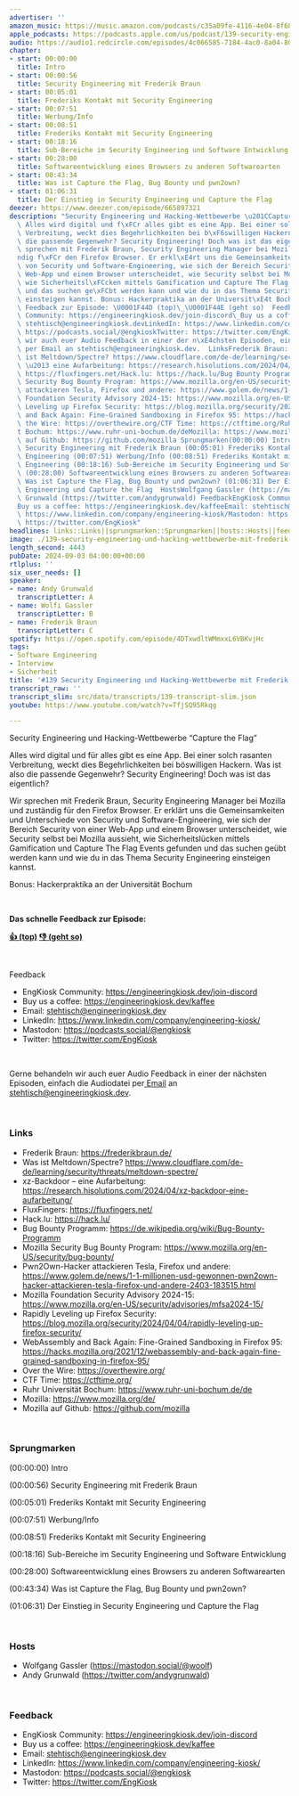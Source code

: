 ```yaml
---
advertiser: ''
amazon_music: https://music.amazon.com/podcasts/c35a09fe-4116-4e04-8f68-77d61b112e46/episodes/d85d25e3-9e59-4a3b-b785-bdfa6cd78804/engineering-kiosk-139-security-engineering-und-hacking-wettbewerbe-mit-frederik-braun-von-mozilla
apple_podcasts: https://podcasts.apple.com/us/podcast/139-security-engineering-und-hacking-wettbewerbe-mit/id1603082924?i=1000668112512&uo=4
audio: https://audio1.redcircle.com/episodes/4c066585-7184-4ac0-8a04-801e6e3e5209/stream.mp3
chapter:
- start: 00:00:00
  title: Intro
- start: 00:00:56
  title: Security Engineering mit Frederik Braun
- start: 00:05:01
  title: Frederiks Kontakt mit Security Engineering
- start: 00:07:51
  title: Werbung/Info
- start: 00:08:51
  title: Frederiks Kontakt mit Security Engineering
- start: 00:18:16
  title: Sub-Bereiche im Security Engineering und Software Entwicklung
- start: 00:28:00
  title: Softwareentwicklung eines Browsers zu anderen Softwarearten
- start: 00:43:34
  title: Was ist Capture the Flag, Bug Bounty und pwn2own?
- start: 01:06:31
  title: Der Einstieg in Security Engineering und Capture the Flag
deezer: https://www.deezer.com/episode/665897321
description: "Security Engineering und Hacking-Wettbewerbe \u201CCapture the Flag\u201D\
  \ Alles wird digital und f\xFCr alles gibt es eine App. Bei einer solch rasanten\
  \ Verbreitung, weckt dies Begehrlichkeiten bei b\xF6swilligen Hackern. Was ist also\
  \ die passende Gegenwehr? Security Engineering! Doch was ist das eigentlich? Wir\
  \ sprechen mit Frederik Braun, Security Engineering Manager bei Mozilla und zust\xE4\
  ndig f\xFCr den Firefox Browser. Er erkl\xE4rt uns die Gemeinsamkeiten und Unterschiede\
  \ von Security und Software-Engineering, wie sich der Bereich Security von einer\
  \ Web-App und einem Browser unterscheidet, wie Security selbst bei Mozilla aussieht,\
  \ wie Sicherheitsl\xFCcken mittels Gamification und Capture The Flag Events gefunden\
  \ und das suchen ge\xFCbt werden kann und wie du in das Thema Security Engineering\
  \ einsteigen kannst. Bonus: Hackerpraktika an der Universit\xE4t Bochum  Das schnelle\
  \ Feedback zur Episode: \U0001F44D (top)\_\U0001F44E (geht so)  Feedback EngKiosk\
  \ Community: https://engineeringkiosk.dev/join-discord\_Buy us a coffee: https://engineeringkiosk.dev/kaffeeEmail:\
  \ stehtisch@engineeringkiosk.devLinkedIn: https://www.linkedin.com/company/engineering-kiosk/Mastodon:\
  \ https://podcasts.social/@engkioskTwitter: https://twitter.com/EngKiosk Gerne behandeln\
  \ wir auch euer Audio Feedback in einer der n\xE4chsten Episoden, einfach die Audiodatei\
  \ per Email an stehtisch@engineeringkiosk.dev.  LinksFrederik Braun: https://frederikbraun.de/Was\
  \ ist Meltdown/Spectre? https://www.cloudflare.com/de-de/learning/security/threats/meltdown-spectre/xz-Backdoor\
  \ \u2013 eine Aufarbeitung: https://research.hisolutions.com/2024/04/xz-backdoor-eine-aufarbeitung/FluxFingers:\
  \ https://fluxfingers.net/Hack.lu: https://hack.lu/Bug Bounty Programm: https://de.wikipedia.org/wiki/Bug-Bounty-ProgrammMozilla\
  \ Security Bug Bounty Program: https://www.mozilla.org/en-US/security/bug-bounty/Pwn2Own-Hacker\
  \ attackieren Tesla, Firefox und andere: https://www.golem.de/news/1-1-millionen-usd-gewonnen-pwn2own-hacker-attackieren-tesla-firefox-und-andere-2403-183515.htmlMozilla\
  \ Foundation Security Advisory 2024-15: https://www.mozilla.org/en-US/security/advisories/mfsa2024-15/Rapidly\
  \ Leveling up Firefox Security: https://blog.mozilla.org/security/2024/04/04/rapidly-leveling-up-firefox-security/WebAssembly\
  \ and Back Again: Fine-Grained Sandboxing in Firefox 95: https://hacks.mozilla.org/2021/12/webassembly-and-back-again-fine-grained-sandboxing-in-firefox-95/Over\
  \ the Wire: https://overthewire.org/CTF Time: https://ctftime.org/Ruhr Universit\xE4\
  t Bochum: https://www.ruhr-uni-bochum.de/deMozilla: https://www.mozilla.org/de/Mozilla\
  \ auf Github: https://github.com/mozilla Sprungmarken(00:00:00) Intro (00:00:56)\
  \ Security Engineering mit Frederik Braun (00:05:01) Frederiks Kontakt mit Security\
  \ Engineering (00:07:51) Werbung/Info (00:08:51) Frederiks Kontakt mit Security\
  \ Engineering (00:18:16) Sub-Bereiche im Security Engineering und Software Entwicklung\
  \ (00:28:00) Softwareentwicklung eines Browsers zu anderen Softwarearten (00:43:34)\
  \ Was ist Capture the Flag, Bug Bounty und pwn2own? (01:06:31) Der Einstieg in Security\
  \ Engineering und Capture the Flag  HostsWolfgang Gassler (https://mastodon.social/@woolf)Andy\
  \ Grunwald (https://twitter.com/andygrunwald) FeedbackEngKiosk Community: https://engineeringkiosk.dev/join-discord\_\
  Buy us a coffee: https://engineeringkiosk.dev/kaffeeEmail: stehtisch@engineeringkiosk.devLinkedIn:\
  \ https://www.linkedin.com/company/engineering-kiosk/Mastodon: https://podcasts.social/@engkioskTwitter:\
  \ https://twitter.com/EngKiosk"
headlines: links::Links||sprungmarken::Sprungmarken||hosts::Hosts||feedback::Feedback
image: ./139-security-engineering-und-hacking-wettbewerbe-mit-frederik-braun-von-mozilla.jpg
length_second: 4443
pubDate: 2024-09-03 04:00:00+00:00
rtlplus: ''
six_user_needs: []
speaker:
- name: Andy Grunwald
  transcriptLetter: A
- name: Wolfi Gassler
  transcriptLetter: B
- name: Frederik Braun
  transcriptLetter: C
spotify: https://open.spotify.com/episode/4DTxwdltWMmxxL6VBKvjHc
tags:
- Software Engineering
- Interview
- Sicherheit
title: '#139 Security Engineering und Hacking-Wettbewerbe mit Frederik Braun von Mozilla'
transcript_raw: ''
transcript_slim: src/data/transcripts/139-transcript-slim.json
youtube: https://www.youtube.com/watch?v=TfjSQ95Rkqg

---
```

<p>Security Engineering und Hacking-Wettbewerbe “Capture the Flag”</p><p>Alles wird digital und für alles gibt es eine App. Bei einer solch rasanten Verbreitung, weckt dies Begehrlichkeiten bei böswilligen Hackern. Was ist also die passende Gegenwehr? Security Engineering! Doch was ist das eigentlich?</p><p>Wir sprechen mit Frederik Braun, Security Engineering Manager bei Mozilla und zuständig für den Firefox Browser. Er erklärt uns die Gemeinsamkeiten und Unterschiede von Security und Software-Engineering, wie sich der Bereich Security von einer Web-App und einem Browser unterscheidet, wie Security selbst bei Mozilla aussieht, wie Sicherheitslücken mittels Gamification und Capture The Flag Events gefunden und das suchen geübt werden kann und wie du in das Thema Security Engineering einsteigen kannst.</p><p>Bonus: Hackerpraktika an der Universität Bochum</p><p><br></p><p><strong>Das schnelle Feedback zur Episode:</strong></p><p><a href="https://api.openpodcast.dev/feedback/139/upvote" rel="nofollow"><strong>👍 (top)</strong></a><strong> </strong><a href="https://api.openpodcast.dev/feedback/139/downvote" rel="nofollow"><strong>👎 (geht so)</strong></a></p><p><br></p><p>Feedback</p><ul><li>EngKiosk Community: <a href="https://engineeringkiosk.dev/join-discord">https://engineeringkiosk.dev/join-discord</a> </li><li>Buy us a coffee: <a href="https://engineeringkiosk.dev/kaffee">https://engineeringkiosk.dev/kaffee</a></li><li>Email: <a href="mailto:stehtisch@engineeringkiosk.dev" rel="nofollow">stehtisch@engineeringkiosk.dev</a></li><li>LinkedIn: <a href="https://www.linkedin.com/company/engineering-kiosk/" rel="nofollow">https://www.linkedin.com/company/engineering-kiosk/</a></li><li>Mastodon: <a href="https://podcasts.social/@engkiosk" rel="nofollow">https://podcasts.social/@engkiosk</a></li><li>Twitter: <a href="https://twitter.com/EngKiosk" rel="nofollow">https://twitter.com/EngKiosk</a></li></ul><p><br></p><p>Gerne behandeln wir auch euer Audio Feedback in einer der nächsten Episoden, einfach die Audiodatei per<a href="https://engineeringkiosk.dev/kontakt/"> Email</a> an <a href="mailto:stehtisch@engineeringkiosk.dev" rel="nofollow">stehtisch@engineeringkiosk.dev</a>.</p><p><br></p><h3 id="links">Links</h3><ul><li>Frederik Braun: <a href="https://frederikbraun.de/" rel="nofollow">https://frederikbraun.de/</a></li><li>Was ist Meltdown/Spectre? <a href="https://www.cloudflare.com/de-de/learning/security/threats/meltdown-spectre/" rel="nofollow">https://www.cloudflare.com/de-de/learning/security/threats/meltdown-spectre/</a></li><li>xz-Backdoor – eine Aufarbeitung: <a href="https://research.hisolutions.com/2024/04/xz-backdoor-eine-aufarbeitung/" rel="nofollow">https://research.hisolutions.com/2024/04/xz-backdoor-eine-aufarbeitung/</a></li><li>FluxFingers: <a href="https://fluxfingers.net/" rel="nofollow">https://fluxfingers.net/</a></li><li>Hack.lu: <a href="https://hack.lu/" rel="nofollow">https://hack.lu/</a></li><li>Bug Bounty Programm: <a href="https://de.wikipedia.org/wiki/Bug-Bounty-Programm" rel="nofollow">https://de.wikipedia.org/wiki/Bug-Bounty-Programm</a></li><li>Mozilla Security Bug Bounty Program: <a href="https://www.mozilla.org/en-US/security/bug-bounty/" rel="nofollow">https://www.mozilla.org/en-US/security/bug-bounty/</a></li><li>Pwn2Own-Hacker attackieren Tesla, Firefox und andere: <a href="https://www.golem.de/news/1-1-millionen-usd-gewonnen-pwn2own-hacker-attackieren-tesla-firefox-und-andere-2403-183515.html" rel="nofollow">https://www.golem.de/news/1-1-millionen-usd-gewonnen-pwn2own-hacker-attackieren-tesla-firefox-und-andere-2403-183515.html</a></li><li>Mozilla Foundation Security Advisory 2024-15: <a href="https://www.mozilla.org/en-US/security/advisories/mfsa2024-15/" rel="nofollow">https://www.mozilla.org/en-US/security/advisories/mfsa2024-15/</a></li><li>Rapidly Leveling up Firefox Security: <a href="https://blog.mozilla.org/security/2024/04/04/rapidly-leveling-up-firefox-security/" rel="nofollow">https://blog.mozilla.org/security/2024/04/04/rapidly-leveling-up-firefox-security/</a></li><li>WebAssembly and Back Again: Fine-Grained Sandboxing in Firefox 95: <a href="https://hacks.mozilla.org/2021/12/webassembly-and-back-again-fine-grained-sandboxing-in-firefox-95/" rel="nofollow">https://hacks.mozilla.org/2021/12/webassembly-and-back-again-fine-grained-sandboxing-in-firefox-95/</a></li><li>Over the Wire: <a href="https://overthewire.org/" rel="nofollow">https://overthewire.org/</a></li><li>CTF Time: <a href="https://ctftime.org/" rel="nofollow">https://ctftime.org/</a></li><li>Ruhr Universität Bochum: <a href="https://www.ruhr-uni-bochum.de/de" rel="nofollow">https://www.ruhr-uni-bochum.de/de</a></li><li>Mozilla: <a href="https://www.mozilla.org/de/" rel="nofollow">https://www.mozilla.org/de/</a></li><li>Mozilla auf Github: <a href="https://github.com/mozilla" rel="nofollow">https://github.com/mozilla</a></li></ul><p><br></p><h3 id="sprungmarken">Sprungmarken</h3><p>(00:00:00) Intro</p><p>(00:00:56) Security Engineering mit Frederik Braun</p><p>(00:05:01) Frederiks Kontakt mit Security Engineering</p><p>(00:07:51) Werbung/Info</p><p>(00:08:51) Frederiks Kontakt mit Security Engineering</p><p>(00:18:16) Sub-Bereiche im Security Engineering und Software Entwicklung</p><p>(00:28:00) Softwareentwicklung eines Browsers zu anderen Softwarearten</p><p>(00:43:34) Was ist Capture the Flag, Bug Bounty und pwn2own?</p><p>(01:06:31) Der Einstieg in Security Engineering und Capture the Flag</p><p><br></p><h3 id="hosts">Hosts</h3><ul><li>Wolfgang Gassler (<a href="https://mastodon.social/@woolf" rel="nofollow">https://mastodon.social/@woolf</a>)</li><li>Andy Grunwald (<a href="https://twitter.com/andygrunwald" rel="nofollow">https://twitter.com/andygrunwald</a>)</li></ul><p><br></p><h3 id="feedback">Feedback</h3><ul><li>EngKiosk Community: <a href="https://engineeringkiosk.dev/join-discord">https://engineeringkiosk.dev/join-discord</a> </li><li>Buy us a coffee: <a href="https://engineeringkiosk.dev/kaffee">https://engineeringkiosk.dev/kaffee</a></li><li>Email: <a href="mailto:stehtisch@engineeringkiosk.dev" rel="nofollow">stehtisch@engineeringkiosk.dev</a></li><li>LinkedIn: <a href="https://www.linkedin.com/company/engineering-kiosk/" rel="nofollow">https://www.linkedin.com/company/engineering-kiosk/</a></li><li>Mastodon: <a href="https://podcasts.social/@engkiosk" rel="nofollow">https://podcasts.social/@engkiosk</a></li><li>Twitter: <a href="https://twitter.com/EngKiosk" rel="nofollow">https://twitter.com/EngKiosk</a></li></ul>